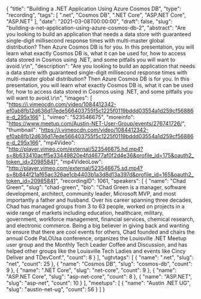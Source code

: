 {
  "title": "Building a .NET Application Using Azure Cosmos DB",
  "type": "recording",
  "tags": [
    ".net",
    "Cosmos DB",
    ".NET Core",
    "ASP.NET Core",
    "ASP.NET"
  ],
  "date": "2021-03-08T00:00:00",
  "draft": false,
  "slug": "building-a-net-application-using-azure-cosmos-db-2",
  "abstract": "Are you looking to build an application that needs a data store with guaranteed single-digit millisecond response times with multi-master global distribution? Then Azure Cosmos DB is for you. In this presentation, you will learn what exactly Cosmos DB is, what it can be used for, how to access data stored in Cosmos using .NET, and some pitfalls you will want to avoid.\r\n",
  "description": "Are you looking to build an application that needs a data store with guaranteed single-digit millisecond response times with multi-master global distribution? Then Azure Cosmos DB is for you. In this presentation, you will learn what exactly Cosmos DB is, what it can be used for, how to access data stored in Cosmos using .NET, and some pitfalls you will want to avoid.\r\n",
  "images": [
    "https://i.vimeocdn.com/video/1084412342-ef0ab8fb12d636d17ede566403755f5c1225f0119bddd03554a1d259cf56886e-d_295x166"
  ],
  "vimeo": "523546675",
  "moreinfo": "https://www.meetup.com/Austin-NET-User-Group/events/276741726/",
  "thumbnail": "https://i.vimeocdn.com/video/1084412342-ef0ab8fb12d636d17ede566403755f5c1225f0119bddd03554a1d259cf56886e-d_295x166",
  "mp4Video": "http://player.vimeo.com/external/523546675.hd.mp4?s=8b633410acff5e33449820e4fd4677af0f2d4e36&profile_id=175&oauth2_token_id=20985841",
  "mp4VideoLow": "http://player.vimeo.com/external/523546675.sd.mp4?s=8b844f21af65ac326ae1cb4403b1a3d8d13a397d&profile_id=165&oauth2_token_id=20985841",
  "recordingID": 1061,
  "speakers": [
    {
      "name": "Chad Green",
      "slug": "chad-green",
      "bio": "Chad Green is a manager, software development, architect, community leader, Microsoft MVP, and most importantly a father and husband. Over his career spanning three decades, Chad has managed groups from 3 to 63 people, worked on projects in a wide range of markets including education, healthcare, military, government, workforce management, financial services, chemical research, and electronic commerce.  Being a big believer in giving back and wanting to ensure that there are cool events for others, Chad founded and chairs the annual Code PaLOUsa conference, organizes the Louisville .NET Meetup user group and the Monthly Tech Leader Coffee and Discussion, and has helped other groups like the Louisville Tech Ladies and events like Cincy Deliver and TDevConf.",
      "count": 8
    }
  ],
  "ugtvtags": [
    {
      "name": ".net",
      "slug": "net",
      "count": 25
    },
    {
      "name": "Cosmos DB",
      "slug": "cosmos-db",
      "count": 9
    },
    {
      "name": ".NET Core",
      "slug": "net-core",
      "count": 9
    },
    {
      "name": "ASP.NET Core",
      "slug": "asp-net-core",
      "count": 8
    },
    {
      "name": "ASP.NET",
      "slug": "asp-net",
      "count": 10
    }
  ],
  "meetups": [
    {
      "name": "Austin .NET UG",
      "slug": "austin-net-ug",
      "count": 56
    }
  ]
}